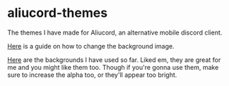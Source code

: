 # aliucord-themes
The themes I have made for Aliucord, an alternative mobile discord client.

[Here](https://github.com/peachey2k2/aliucord-themes/blob/main/HowToChangeTheBackground.md) is a guide on how to change the background image.

[Here](https://drive.google.com/drive/folders/1DCqM_HFDXzuN5HZyOoxQ7r8xrfgB3lnX) are the backgrounds I have used so far. Liked em, they are great for me and you might like them too. Though if you're gonna use them, make sure to increase the alpha too, or they'll appear too bright.
